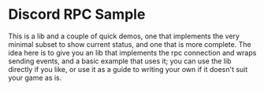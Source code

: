 Discord RPC Sample
==================

This is a lib and a couple of quick demos, one that implements the very minimal subset to show
current status, and one that is more complete. The idea here is to give you an lib that implements
the rpc connection and wraps sending events, and a basic example that uses it; you can use the lib
directly if you like, or use it as a guide to writing your own if it doesn't suit your game as is.

